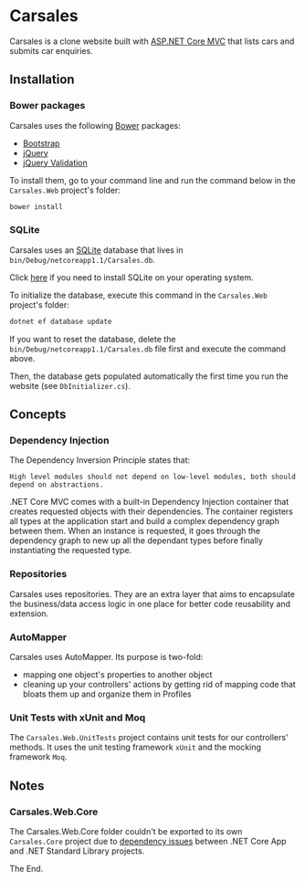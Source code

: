 Carsales
============

Carsales is a clone website built with [ASP.NET Core MVC](https://github.com/aspnet/Mvc) that lists cars and submits car enquiries.


## Installation

### Bower packages

Carsales uses the following [Bower](https://bower.io/) packages:

* [Bootstrap](http://getbootstrap.com/)
* [jQuery](https://jquery.com/)
* [jQuery Validation](https://jqueryvalidation.org/)

To install them, go to your command line and run the command below in the `Carsales.Web` project's folder:

```sh
bower install
```

### SQLite

Carsales uses an [SQLite](https://www.sqlite.org/) database that lives in `bin/Debug/netcoreapp1.1/Carsales.db`.

Click [here](https://www.sqlite.org/download.html) if you need to install SQLite on your operating system.

To initialize the database, execute this command in the `Carsales.Web` project's folder:
```sh
dotnet ef database update
```

If you want to reset the database, delete the `bin/Debug/netcoreapp1.1/Carsales.db` file first and execute the command above.

Then, the database gets populated automatically the first time you run the website (see `DbInitializer.cs`).


## Concepts

### Dependency Injection

The Dependency Inversion Principle states that:
```
High level modules should not depend on low-level modules, both should depend on abstractions.
```

.NET Core MVC comes with a built-in Dependency Injection container that creates requested objects with their dependencies. The container registers all types at the application start and build a complex dependency graph between them. When an instance is requested, it goes through the dependency graph to new up all the dependant types before finally instantiating the requested type.

### Repositories

Carsales uses repositories. They are an extra layer that aims to encapsulate the business/data access logic in one place for better code reusability and extension.

### AutoMapper

Carsales uses AutoMapper. Its purpose is two-fold:

* mapping one object's properties to another object
* cleaning up your controllers' actions by getting rid of mapping code that bloats them up and organize them in Profiles

### Unit Tests with xUnit and Moq

The `Carsales.Web.UnitTests` project contains unit tests for our controllers' methods. It uses the unit testing framework `xUnit` and the mocking framework `Moq`.


## Notes

### Carsales.Web.Core

The Carsales.Web.Core folder couldn't be exported to its own `Carsales.Core` project due to [dependency issues](https://github.com/dotnet/coreclr/issues/10037) between .NET Core App and .NET Standard Library projects.

The End.
